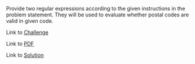 Provide two regular expressions according to the given instructions in the problem statement. They will be used to evaluate whether postal codes are valid in given code.


Link to [Challenge](https://www.hackerrank.com/challenges/validating-postalcode/problem)

Link to [PDF](validating-postal-codes.pdf)

Link to [Solution](./postal.py)
